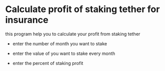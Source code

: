 # Calculate profit of staking tether for insurance

this program help you to calculate your profit from staking tether 

- enter the number of month you want to stake

- enter the value of you want to stake every month

- enter the percent of staking profit